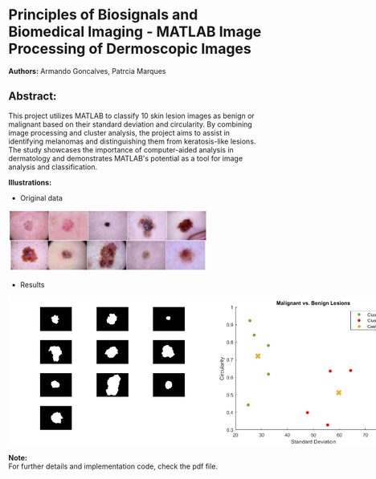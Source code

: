# Principles of Biosignals and Biomedical Imaging - MATLAB Image Processing of Dermoscopic Images

**Authors:** Armando Goncalves, Patrcia Marques  

## **Abstract:**  
This project utilizes MATLAB to classify 10 skin lesion images as benign or malignant based on their standard deviation and circularity. By combining image processing and cluster analysis, the project aims to assist in identifying melanomas and distinguishing them from keratosis-like lesions. The study showcases the importance of computer-aided analysis in dermatology and demonstrates MATLAB's potential as a tool for image analysis and classification.

**Illustrations:**

- Original data
<img src="Data/original.png" alt="Original Lesions" width="400"/>

- Results
<div style="display: flex;">
    <img src="Data/masked.png" alt="Masked Image" width="400" />
    <img src="Data/clusters.png" alt="Clusters Image" width="400" />
</div>


**Note:**  
For further details and implementation code, check the pdf file.

